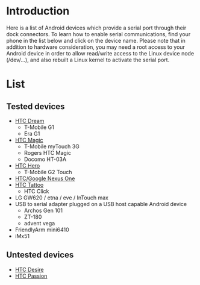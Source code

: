 

# Introduction #

Here is a list of Android devices which provide a serial port through their dock connectors. To learn how to enable serial communications, find your phone in the list below and click on the device name.
Please note that in addition to hardware consideration, you may need a root access to your Android device in order to allow read/write access to the Linux device node (/dev/...), and also rebuilt a Linux kernel to activate the serial port.

# List #

## Tested devices ##

  * [HTC Dream](Htc.md)
    * T-Mobile G1
    * Era G1
  * [HTC Magic](Htc.md)
    * T-Mobile myTouch 3G
    * Rogers HTC Magic
    * Docomo HT-03A
  * [HTC Hero](Htc.md)
    * T-Mobile G2 Touch
  * [HTC/Google Nexus One](Htc.md)
  * [HTC Tattoo](Htc.md)
    * HTC Click
  * LG GW620 / etna / eve / InTouch max
  * USB to serial adapter plugged on a USB host capable Android device
    * Archos Gen 101
    * ZT-180
    * advent vega
  * FriendlyArm mini6410
  * iMx51

## Untested devices ##

  * [HTC Desire](Htc.md)
  * [HTC Passion](Htc.md)